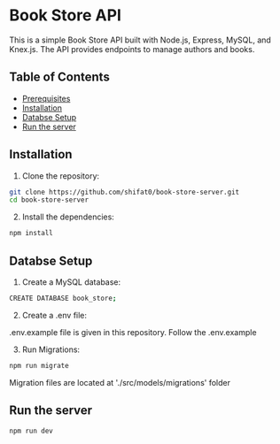 # Book Store API

This is a simple Book Store API built with Node.js, Express, MySQL, and Knex.js. The API provides endpoints to manage authors and books.

## Table of Contents

- [Prerequisites](#prerequisites)
- [Installation](#installation)
- [Databse Setup](#database-setup)
- [Run the server](#run-the-server)

## Installation

1. Clone the repository:

```bash
git clone https://github.com/shifat0/book-store-server.git
cd book-store-server
```

2. Install the dependencies:

```bash
npm install
```

## Databse Setup

1. Create a MySQL database:

```bash
CREATE DATABASE book_store;
```

2. Create a .env file:

.env.example file is given in this repository. Follow the .env.example

3. Run Migrations:

```bash
npm run migrate
```

Migration files are located at './src/models/migrations' folder

## Run the server

```bash
npm run dev
```
